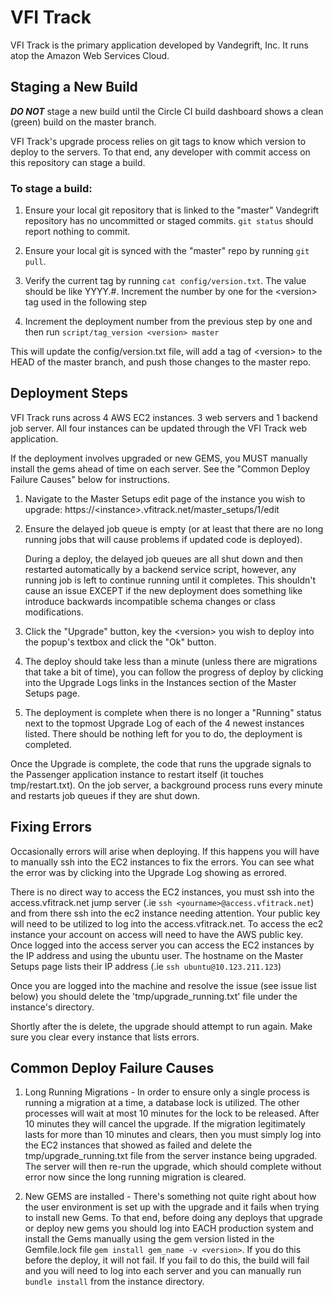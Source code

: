 # VFI Track

VFI Track is the primary application developed by Vandegrift, Inc.  It runs atop the Amazon Web Services Cloud.

## Staging a New Build

**_DO NOT_** stage a new build until the Circle CI build dashboard shows a clean (green) build on the master branch.


VFI Track's upgrade process relies on git tags to know which version to deploy to the servers.  To that end, any developer with commit access on this 
repository can stage a build.

### To stage a build:

1. Ensure your local git repository that is linked to the "master" Vandegrift repository has no uncommitted or staged commits.  `git status` should report nothing to commit.

1. Ensure your local git is synced with the "master" repo by running `git pull`.

1. Verify the current tag by running `cat config/version.txt`.  The value should be like YYYY.#.  Increment the number by one for the &lt;version&gt; tag used in the following step

1. Increment the deployment number from the previous step by one and then run `script/tag_version <version> master`

This will update the config/version.txt file, will add a tag of &lt;version&gt; to the HEAD of the master branch, and push those changes to the master repo.



## Deployment Steps

VFI Track runs across 4 AWS EC2 instances.  3 web servers and 1 backend job server.  All four instances can be updated through the VFI Track web application.

If the deployment involves upgraded or new GEMS, you MUST manually install the gems ahead of time on each server.  See the "Common Deploy Failure Causes" below for instructions.


1. Navigate to the Master Setups edit page of the instance you wish to upgrade: https://&lt;instance&gt;.vfitrack.net/master_setups/1/edit

1. Ensure the delayed job queue is empty (or at least that there are no long running jobs that will cause problems if updated code is deployed).<p>During a deploy, the delayed job queues are all shut down and then restarted automatically by a backend service script, however, any running job is left to continue running until it completes.  This shouldn't cause an issue EXCEPT if the new deployment does something like introduce backwards incompatible schema changes or class modifications.</p>
1. Click the "Upgrade" button, key the &lt;version&gt; you wish to deploy into the popup's textbox and click the "Ok" button.
1. The deploy should take less than a minute (unless there are migrations that take a bit of time), you can follow the progress of deploy by clicking into the Upgrade Logs links in the Instances section of the Master Setups page.
1. The deployment is complete when there is no longer a "Running" status next to the topmost Upgrade Log of each of the 4 newest instances listed.  There should be nothing left for you to do, the deployment is completed.


Once the Upgrade is complete, the code that runs the upgrade signals to the Passenger application instance to restart itself (it touches tmp/restart.txt).  On the job server, a background process runs every minute and restarts job queues if they are shut down.


## Fixing Errors

Occasionally errors will arise when deploying.  If this happens you will have to manually ssh into the EC2 instances to fix the errors.  You can see what the error was by clicking into the Upgrade Log showing as errored.


There is no direct way to access the EC2 instances, you must ssh into the access.vfitrack.net jump server (.ie `ssh <yourname>@access.vfitrack.net`) and from there ssh into the ec2 instance needing attention.  Your public key will need to be utilized to log into the access.vfitrack.net.  To access the ec2 instance your account on access will need to have the AWS public key.  Once logged into the access server you can access the EC2 instances by the IP address and using the ubuntu user.  The hostname on the Master Setups page lists their IP address (.ie `ssh ubuntu@10.123.211.123`)

Once you are logged into the machine and resolve the issue (see issue list below) you should delete the 'tmp/upgrade_running.txt' file under the instance's directory.

Shortly after the is delete, the upgrade should attempt to run again.  Make sure you clear every instance that lists errors.


## Common Deploy Failure Causes

1. Long Running Migrations - In order to ensure only a single process is running a migration at a time, a database lock is utilized.  The other processes will wait at most 10 minutes for the lock to be released.  After 10 minutes they will cancel the upgrade.  If the migration legitimately lasts for more than 10 minutes and clears, then you must simply log into the EC2 instances that showed as failed and delete the tmp/upgrade_running.txt file from the server instance being upgraded.  The server will then re-run the upgrade, which should complete without error now since the long running migration is cleared.

1. New GEMS are installed - There's something not quite right about how the user environment is set up with the upgrade and it fails when trying to install new Gems.  To that end, before doing any deploys that upgrade or deploy new gems you should log into EACH production system and install the Gems manually using the gem version listed in the Gemfile.lock file `gem install gem_name -v <version>`.  If you do this before the deploy, it will not fail.  If you fail to do this, the build will fail and you will need to log into each server and you can manually run `bundle install` from the instance directory.

